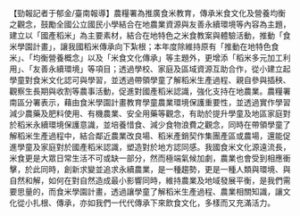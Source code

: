 【勁報記者于郁金/臺南報導】農糧署為推廣食米教育，傳承米食文化及營養均衡之觀念，鼓勵全國公立國民小學結合在地農業資源與友善永續環境等內容為主題，建立以「國產稻米」為主要素材，結合在地特色之米食教案與體驗活動，推動「食米學園計畫」，讓我國稻米傳承向下紮根；本年度除維持原有「推動在地特色食米」、「均衡營養概念」以及「米食文化傳承」等主題外，更增添「稻米多元加工利用」、「友善永續環境」等項目；透過學校、家庭及區域資源互助合作，從小建立起學童對食米文化認可與學習，並透過帶領學童了解稻米生產過程、親自參與插秧、觀察生長期與收割等農事活動，促進對國產稻米認識，強化支持在地農業。農糧署南區分署表示，藉由食米學園計畫教育學童農業環境保護重要性，並透過實作學習減少農藥及肥料使用、有機農業、安全用藥等觀念，有助於提升學童及地區家庭對於稻米永續環境保護意識，並培養惜食、減少食物浪費之觀念，同時在帶領學童了解稻米生產過程中，結合鄰近農業改良場、稻米產銷契作集團產區或農場，還能促進學童及家庭對於國產稻米認識，塑造對於地方認同感。我國食米文化源遠流長，米食更是大眾日常生活不可或缺一部分，然而極端氣候加劇，農業也會受到相應衝擊，於此同時，創新求變並追求永續農業，是一種趨勢，更是一種人類與環境、與自然和解，如何在對自然造成最小影響同時，維持農業及地域發展平衡，是我們需要思量的，而食米學園計畫，透過讓學童了解稻米生產過程、農業相關知識，讓文化從小扎根、傳承，亦如我們一代代傳承下來飲食文化，多樣而又充滿活力。
